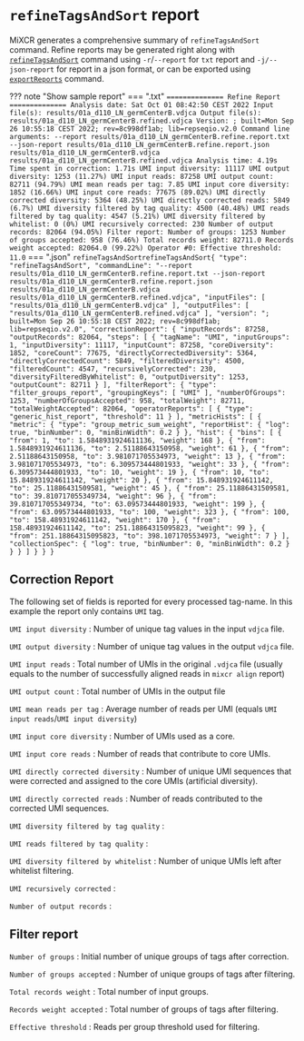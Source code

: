 # `refineTagsAndSort` report

MiXCR generates a comprehensive summary of `refineTagsAndSort` command. Refine reports may be generated right along with [``refineTagsAndSort``](./mixcr-refineTagsAndSort.md) command using `-r`/`--report` for `txt` report and `-j/--json-report` for report in a json format, or can be exported using [`exportReports`](./mixcr-exportReports.md) command.

??? note "Show sample report"
    === ".txt"
        ```
        ============== Refine Report ==============
        Analysis date: Sat Oct 01 08:42:50 CEST 2022
        Input file(s): results/01a_d110_LN_germCenterB.vdjca
        Output file(s): results/01a_d110_LN_germCenterB.refined.vdjca
        Version: ; built=Mon Sep 26 10:55:18 CEST 2022; rev=8c998df1ab; lib=repseqio.v2.0
        Command line arguments: --report results/01a_d110_LN_germCenterB.refine.report.txt --json-report results/01a_d110_LN_germCenterB.refine.report.json results/01a_d110_LN_germCenterB.vdjca results/01a_d110_LN_germCenterB.refined.vdjca
        Analysis time: 4.19s
        Time spent in correction: 1.71s
        UMI input diversity: 11117
        UMI output diversity: 1253 (11.27%)
        UMI input reads: 87258
        UMI output count: 82711 (94.79%)
        UMI mean reads per tag: 7.85
        UMI input core diversity: 1852 (16.66%)
        UMI input core reads: 77675 (89.02%)
        UMI directly corrected diversity: 5364 (48.25%)
        UMI directly corrected reads: 5849 (6.7%)
        UMI diversity filtered by tag quality: 4500 (40.48%)
        UMI reads filtered by tag quality: 4547 (5.21%)
        UMI diversity filtered by whitelist: 0 (0%)
        UMI recursively corrected: 230
        Number of output records: 82064 (94.05%)
        Filter report:
          Number of groups: 1253
          Number of groups accepted: 958 (76.46%)
          Total records weight: 82711.0
          Records weight accepted: 82064.0 (99.22%)
          Operator #0:
            Effective threshold: 11.0
        ``` 
    === ".json"
        ```
        refineTagsAndSortrefineTagsAndSort{
          "type": "refineTagsAndSort",
          "commandLine": "--report results/01a_d110_LN_germCenterB.refine.report.txt --json-report results/01a_d110_LN_germCenterB.refine.report.json results/01a_d110_LN_germCenterB.vdjca results/01a_d110_LN_germCenterB.refined.vdjca",
          "inputFiles": [
            "results/01a_d110_LN_germCenterB.vdjca"
          ],
          "outputFiles": [
            "results/01a_d110_LN_germCenterB.refined.vdjca"
          ],
          "version": "; built=Mon Sep 26 10:55:18 CEST 2022; rev=8c998df1ab; lib=repseqio.v2.0",
          "correctionReport": {
            "inputRecords": 87258,
            "outputRecords": 82064,
            "steps": [
              {
                "tagName": "UMI",
                "inputGroups": 1,
                "inputDiversity": 11117,
                "inputCount": 87258,
                "coreDiversity": 1852,
                "coreCount": 77675,
                "directlyCorrectedDiversity": 5364,
                "directlyCorrectedCount": 5849,
                "filteredDiversity": 4500,
                "filteredCount": 4547,
                "recursivelyCorrected": 230,
                "diversityFilteredByWhitelist": 0,
                "outputDiversity": 1253,
                "outputCount": 82711
              }
            ],
            "filterReport": {
              "type": "filter_groups_report",
              "groupingKeys": [
                "UMI"
              ],
              "numberOfGroups": 1253,
              "numberOfGroupsAccepted": 958,
              "totalWeight": 82711,
              "totalWeightAccepted": 82064,
              "operatorReports": [
                {
                  "type": "generic_hist_report",
                  "threshold": 11
                }
              ],
              "metricHists": [
                {
                  "metric": {
                    "type": "group_metric_sum_weight",
                    "reportHist": {
                      "log": true,
                      "binNumber": 0,
                      "minBinWidth": 0.2
                    }
                  },
                  "hist": {
                    "bins": [
                      {
                        "from": 1,
                        "to": 1.5848931924611136,
                        "weight": 168
                      },
                      {
                        "from": 1.5848931924611136,
                        "to": 2.51188643150958,
                        "weight": 61
                      },
                      {
                        "from": 2.51188643150958,
                        "to": 3.981071705534973,
                        "weight": 13
                      },
                      {
                        "from": 3.981071705534973,
                        "to": 6.309573444801933,
                        "weight": 33
                      },
                      {
                        "from": 6.309573444801933,
                        "to": 10,
                        "weight": 19
                      },
                      {
                        "from": 10,
                        "to": 15.848931924611142,
                        "weight": 20
                      },
                      {
                        "from": 15.848931924611142,
                        "to": 25.11886431509581,
                        "weight": 45
                      },
                      {
                        "from": 25.11886431509581,
                        "to": 39.810717055349734,
                        "weight": 96
                      },
                      {
                        "from": 39.810717055349734,
                        "to": 63.09573444801933,
                        "weight": 199
                      },
                      {
                        "from": 63.09573444801933,
                        "to": 100,
                        "weight": 323
                      },
                      {
                        "from": 100,
                        "to": 158.48931924611142,
                        "weight": 170
                      },
                      {
                        "from": 158.48931924611142,
                        "to": 251.18864315095823,
                        "weight": 99
                      },
                      {
                        "from": 251.18864315095823,
                        "to": 398.1071705534973,
                        "weight": 7
                      }
                    ],
                    "collectionSpec": {
                      "log": true,
                      "binNumber": 0,
                      "minBinWidth": 0.2
                    }
                  }
                }
              ]
            }
          }
        }
        ```

## Correction Report

The following set of fields is reported for every processed tag-name. In this example the report only contains `UMI` tag.

`UMI input diversity`
: Number of unique tag values in the input `vdjca` file.

`UMI output diversity`
: Number of unique tag values in the output `vdjca` file.

`UMI input reads`
:  Total number of UMIs in the original `.vdjca` file (usually equals to the number of successfully aligned reads in `mixcr align` report)

`UMI output count`
: Total number of UMIs in the output file

`UMI mean reads per tag`
: Average number of reads per UMI (equals `UMI input reads`/`UMI input diversity`)

`UMI input core diversity`
: Number of UMIs used as a core.

`UMI input core reads`
: Number of reads that contribute to core UMIs.

`UMI directly corrected diversity`
: Number of unique UMI sequences that were corrected and assigned to the core UMIs (artificial diversity).

`UMI directly corrected reads`
: Number of reads contributed to the corrected UMI sequences.

`UMI diversity filtered by tag quality`
:

`UMI reads filtered by tag quality`
:

`UMI diversity filtered by whitelist`
: Number of unique UMIs left after whitelist filtering.

`UMI recursively corrected`
: 

`Number of output records`
:


## Filter report

`Number of groups`
: Initial number of unique groups of tags after correction.

`Number of groups accepted`
: Number of unique groups of tags after filtering.

`Total records weight`
: Total number of input groups.

`Records weight accepted`
: Total number of groups of tags after filtering.

`Effective threshold`
: Reads per group threshold used for filtering.